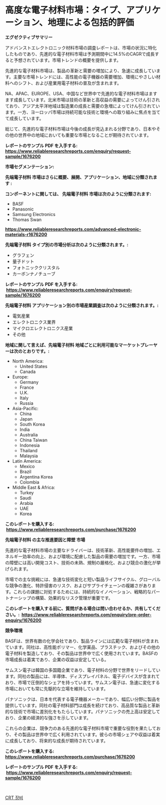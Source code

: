 <p><h1>高度な電子材料市場：タイプ、アプリケーション、地理による包括的評価</h1></p><p><strong>エグゼクティブサマリー</strong></p>
<p><p>アドバンストエレクトロニック材料市場の調査レポートは、市場の状況に特化したものであり、先進的な電子材料市場は予測期間中に14.5%のCAGRで成長すると予想されています。市場トレンドの概要を提供します。</p><p>先進的な電子材料市場は、製品の革新と需要の増加により、急速に成長しています。主要な市場トレンドには、高性能の電子機器の需要増加、環境にやさしい材料へのシフト、および産業用電子材料の普及が含まれます。</p><p>NA、APAC、EUROPE、USA、中国など世界中で先進的な電子材料市場はますます成長しています。北米市場は技術の革新と高収益の需要によってけん引されており、アジア太平洋地域は製造業の成長と需要の急増によってけん引されています。一方、ヨーロッパ市場は持続可能な技術と環境への取り組みに焦点を当てて成長しています。</p><p>総じて、先進的な電子材料市場は今後の成長が見込まれる分野であり、日本やその他の世界中の地域においても重要な市場となることが期待されています。</p></p>
<p><strong>レポートのサンプル PDF を入手する: <a href="https://www.reliableresearchreports.com/enquiry/request-sample/1676200">https://www.reliableresearchreports.com/enquiry/request-sample/1676200</a></strong></p>
<p><strong>市場セグメンテーション:</strong></p>
<p><strong> 先端電子材料 市場はさらに概要、展開、アプリケーション、地域に分類されます :</strong></p>
<p><strong>コンポーネントに関しては、 先端電子材料 市場は次のように分類されます: &nbsp;</strong></p>
<p><ul><li>BASF</li><li>Panasonic</li><li>Samsung Electronics</li><li>Thomas Swan</li></ul></p>
<p><strong><a href="https://www.reliableresearchreports.com/advanced-electronic-materials-r1676200">https://www.reliableresearchreports.com/advanced-electronic-materials-r1676200</a></strong></p>
<p><strong> 先端電子材料 タイプ別の市場分析は次のように分類されます。:</strong></p>
<p><ul><li>グラフェン</li><li>量子ドット</li><li>フォトニッククリスタル</li><li>カーボンナノチューブ</li></ul></p>
<p><strong>レポートのサンプル PDF を入手する: &nbsp;<a href="https://www.reliableresearchreports.com/enquiry/request-sample/1676200">https://www.reliableresearchreports.com/enquiry/request-sample/1676200</a></strong></p>
<p><strong> 先端電子材料 アプリケーション別の市場産業調査は次のように分類されます。:</strong></p>
<p><ul><li>電気産業</li><li>エレクトロニクス業界</li><li>マイクロエレクトロニクス産業</li><li>その他</li></ul></p>
<p><strong>地域に関して言えば、先端電子材料 地域ごとに利用可能なマーケットプレーヤーは次のとおりです。:</strong></p>
<p><ul>
    <li>
        North America:
        <ul>
            <li>United States</li>
            <li>Canada</li>
        </ul>
    </li>
    <li>
        Europe:
        <ul>
            <li>Germany</li>
            <li>France</li>
            <li>U.K.</li>
            <li>Italy</li>
            <li>Russia</li>
        </ul>
    </li>
    <li>
        Asia-Pacific:
        <ul>
            <li>China</li>
            <li>Japan</li>
            <li>South Korea</li>
            <li>India</li>
            <li>Australia</li>
            <li>China Taiwan</li>
            <li>Indonesia</li>
            <li>Thailand</li>
            <li>Malaysia</li>
        </ul>
    </li>
    <li>
        Latin America:
        <ul>
            <li>Mexico</li>
            <li>Brazil</li>
            <li>Argentina Korea</li>
            <li>Colombia</li>
        </ul>
    </li>
    <li>
        Middle East & Africa:
        <ul>
            <li>Turkey</li>
            <li>Saudi</li>
            <li>Arabia</li>
            <li>UAE</li>
            <li>Korea</li>
        </ul>
    </li>
    </ul></p>
<p><strong>このレポートを購入する: &nbsp;<a href="https://www.reliableresearchreports.com/purchase/1676200">https://www.reliableresearchreports.com/purchase/1676200</a></strong></p>
<p><strong>先端電子材料 の主な推進要因と障壁 市場</strong></p>
<p><p>先進的な電子材料市場の主要なドライバーは、技術革新、高性能要件の増加、エネルギー効率の向上、および環境に配慮した製品の需要の増加です。一方、市場の障壁には高い開発コスト、技術の未熟、規制の厳格化、および競合の激化が挙げられます。</p><p>市場での主な挑戦には、急速な技術変化と短い製品ライフサイクル、グローバルな競争の激化、特許侵害のリスク、およびサプライチェーンの複雑さがあります。これらの課題に対処するためには、持続的なイノベーション、戦略的なパートナーシップの構築、効果的なリスク管理が重要です。</p></p>
<p><strong>このレポートを購入する前に、質問がある場合は問い合わせるか、共有してください。:&nbsp; <a href="https://www.reliableresearchreports.com/enquiry/pre-order-enquiry/1676200">https://www.reliableresearchreports.com/enquiry/pre-order-enquiry/1676200</a></strong></p>
<p><strong>競争環境</strong></p>
<p><p>BASFは、世界有数の化学会社であり、製品ラインには広範な電子材料が含まれています。同社は、高性能ポリマー、化学薬品、プラスチック、およびその他の電子材料を製造しており、その製品は世界中で広く使用されています。BASFの市場成長は着実であり、企業の収益は安定している。</p><p>サムスン電子は韓国の多国籍企業であり、電子材料の分野で世界をリードしています。同社の製品には、半導体、ディスプレイパネル、電子デバイスが含まれており、市場で圧倒的なシェアを持っています。サムスン電子は、急速に変化する市場においても常に先駆的な立場を維持しています。</p><p>パナソニックは、日本を代表する電子機器メーカーであり、幅広い分野に製品を提供しています。同社の電子材料部門は成長を続けており、高品質な製品と革新的な技術で市場に差別化をもたらしています。パナソニックの売上高は安定しており、企業の経済的な強さを示しています。</p><p>これらの企業は、競争力のある先進的な電子材料市場で重要な役割を果たしており、その製品は世界中で広く利用されています。彼らの市場シェアや収益は着実に成長しており、将来的な成長が期待されています。</p></p>
<p><strong>このレポートを購入する: &nbsp; <a href="https://www.reliableresearchreports.com/purchase/1676200">https://www.reliableresearchreports.com/purchase/1676200</a></strong></p>
<p><strong>レポートのサンプル PDF を入手する: &nbsp;<a href="https://www.reliableresearchreports.com/enquiry/request-sample/1676200">https://www.reliableresearchreports.com/enquiry/request-sample/1676200</a></strong><strong></strong></p>
<p>&nbsp;</p>
<p><p><a href="https://medium.com/@honeypie6456/crrt-%EC%9E%A5%EB%B9%84-%EC%8B%9C%EC%9E%A5-2031%EB%85%84%EA%B9%8C%EC%A7%80%EC%9D%98-%ED%8A%B8%EB%A0%8C%EB%93%9C-%EC%98%88%EC%B8%A1-%EB%B0%8F-%EA%B2%BD%EC%9F%81-%EB%B6%84%EC%84%9D-709e18fbca1e">CRT 장비</a></p></p>
